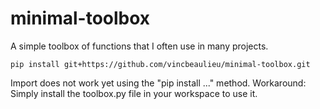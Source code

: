 # minimal-toolbox
A simple toolbox of functions that I often use in many projects.

```
pip install git+https://github.com/vincbeaulieu/minimal-toolbox.git  
```

Import does not work yet using the "pip install ..." method.
Workaround: Simply install the toolbox.py file in your workspace to use it.
